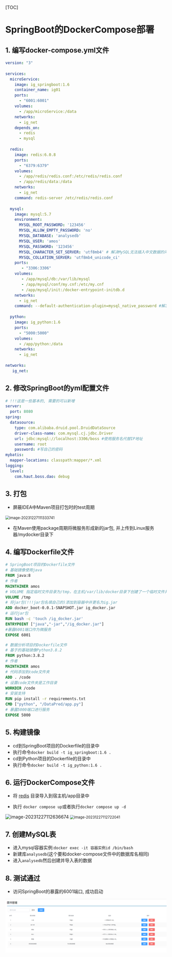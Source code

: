 [TOC]

# SpringBoot的DockerCompose部署

## 1. 编写docker-compose.yml文件

```yaml
version: "3"
 
services:
  microService:
    image: ig_springboot:1.6
    container_name: ig01
    ports:
      - "6001:6001"
    volumes:
      - /app/microService:/data
    networks: 
      - ig_net 
    depends_on: 
      - redis
      - mysql
 
  redis:
    image: redis:6.0.8
    ports:
      - "6379:6379"
    volumes:
      - /app/redis/redis.conf:/etc/redis/redis.conf
      - /app/redis/data:/data
    networks: 
      - ig_net
    command: redis-server /etc/redis/redis.conf
 
  mysql:
    image: mysql:5.7
    environment:
      MYSQL_ROOT_PASSWORD: '123456'
      MYSQL_ALLOW_EMPTY_PASSWORD: 'no'
      MYSQL_DATABASE: 'analysedb'
      MYSQL_USER: 'amos'
      MYSQL_PASSWORD: '123456'
      MYSQL_CHARACTER_SET_SERVER: 'utf8mb4' # 解决MySQL无法插入中文数据的问题
      MYSQL_COLLATION_SERVER: 'utf8mb4_unicode_ci'
    ports:
       - "3306:3306"
    volumes:
       - /app/mysql/db:/var/lib/mysql
       - /app/mysql/conf/my.cnf:/etc/my.cnf
       - /app/mysql/init:/docker-entrypoint-initdb.d
    networks:
      - ig_net
    command: --default-authentication-plugin=mysql_native_password #解决外部无法访问
  
  python:
    image: ig_python:1.6
    ports:
      - "5000:5000"
    volumes:
      - /app/python:/data
    networks:
      - ig_net
 
networks: 
   ig_net: 

```

## 2. 修改SpringBoot的yml配置文件

```yaml
# !!!这是一些基本的, 需要的可以新增
server:
  port: 8080
spring:
  datasource:
    type: com.alibaba.druid.pool.DruidDataSource
    driver-class-name: com.mysql.cj.jdbc.Driver
    url: jdbc:mysql://localhost:3306/boss #使用服务名代替IP地址
    username: root
    password: #写自己的密码
mybatis:
  mapper-locations: classpath:mapper/*.xml
logging:
  level:
    com.haut.boss.dao: debug
```

## 3. 打包

* 屏蔽IDEA中Maven项目打包时的test周期

<img src="C:\Users\12972\Desktop\deploy\images\MavenOP1.png" alt="image-20231227111333741" style="zoom:80%;" />

* 在Maven使用package周期将微服务形成新的jar包, 并上传到Linux服务器/mydocker目录下

## 4. 编写Dockerfile文件

```dockerfile
# SpringBoot项目的Dockerfile文件
# 基础镜像使用java
FROM java:8
# 作者
MAINTAINER amos
# VOLUME 指定临时文件目录为/tmp，在主机/var/lib/docker目录下创建了一个临时文件并链接到容器的/tmp
VOLUME /tmp
# 将jar包(!!!jar包名填自己的)添加到容器中并更名为ig.jar
ADD docker_boot-0.0.1-SNAPSHOT.jar ig_docker.jar
# 运行jar包
RUN bash -c 'touch /ig_docker.jar'
ENTRYPOINT ["java","-jar","/ig_docker.jar"]
#暴露6001端口作为微服务
EXPOSE 6001
```

```dockerfile
# 数据分析项目的Dockerfile文件
# 基于的基础镜像Python3.8.2
FROM python:3.8.2
# 作者
MAINTAINER amos
# 代码添加到code文件夹
ADD . /code
# 设置code文件夹是工作目录
WORKDIR /code
# 安装支持
RUN pip install -r requirements.txt
CMD ["python", "/DataPred/app.py"]
# 暴露5000端口进行服务
EXPOSE 5000
```

## 5. 构建镜像

* cd到SpringBoot项目的Dockerfile的目录中
* 执行命令`docker build -t ig_springboot:1.6 .`
* cd到Python项目的Dockerfile的目录中
* 执行命令`docker build -t ig_python:1.6 .`

## 6. 运行DockerCompose文件

* 将 [redis](redis) 目录导入到宿主机/app目录中

* 执行 `docker compose up`或者执行`docker compose up -d`

<img src="C:\Users\12972\Desktop\deploy\images\ComposeOP01.png" alt="image-20231227112636674" />

<img src="C:\Users\12972\Desktop\deploy\images\ComposeOP02.png" alt="image-20231227112722041" style="zoom:80%;" />

## 7. 创建MySQL表

* 进入mysql容器实例:`docker exec -it 容器实例id /bin/bash`
* 新建库`analysedb`(这个要和docker-compose文件中的数据库名相同)
* 进入`analysedb`然后创建并导入表的数据

## 8. 测试通过

* 访问SpringBoot的暴露的6001端口, 成功启动

<img src="images/result.png" alt="image-20231227131423215" style="zoom:80%;" />